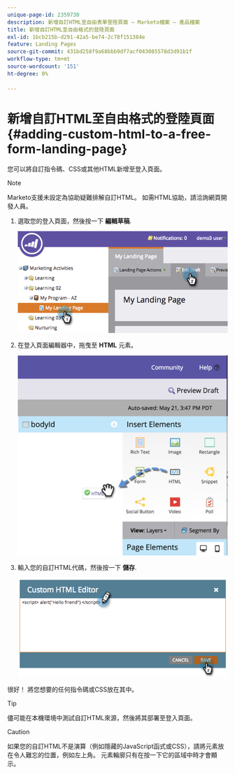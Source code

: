 ```yaml
---
unique-page-id: 2359730
description: 新增自訂HTML至自由表單登陸頁面 — Marketo檔案 — 產品檔案
title: 新增自訂HTML至自由格式的登陸頁面
exl-id: 1bcb215b-d291-42a5-be74-2c78f151384e
feature: Landing Pages
source-git-commit: 431bd258f9a68bbb9df7acf043085578d3d91b1f
workflow-type: tm+mt
source-wordcount: '151'
ht-degree: 0%

---
```


# 新增自訂HTML至自由格式的登陸頁面 {#adding-custom-html-to-a-free-form-landing-page}

您可以將自訂指令碼、CSS或其他HTML新增至登入頁面。

>[!NOTE]
>
>Marketo支援未設定為協助疑難排解自訂HTML。 如需HTML協助，請洽詢網頁開發人員。

1. 選取您的登入頁面，然後按一下 **編輯草稿**.

   ![](assets/image2014-9-17-12-3a2-3a15.png)

1. 在登入頁面編輯器中，拖曳至 **HTML** 元素。

   ![](assets/image2015-5-21-15-3a52-3a42.png)

1. 輸入您的自訂HTML代碼，然後按一下 **儲存**.

   ![](assets/image2014-9-17-12-3a3-3a39.png)

很好！ 將您想要的任何指令碼或CSS放在其中。

>[!TIP]
>
>儘可能在本機環境中測試自訂HTML來源，然後將其部署至登入頁面。

>[!CAUTION]
>
>如果您的自訂HTML不是演算（例如隱藏的JavaScript函式或CSS），請將元素放在令人難忘的位置，例如左上角。 元素輪廓只有在按一下它的區域中時才會顯示。
